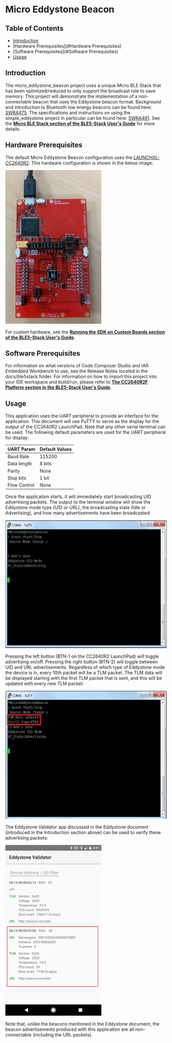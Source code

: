# Micro Eddystone Beacon

## Table of Contents

* [Introduction](#Introduction)
* [Hardware Prerequisites](#Hardware Prerequisites)
* [Software Prerequisites](#Software Prerequisites)
* [Usage](#Usage)

## <a name="Introduction"></a>Introduction

The micro\_eddystone\_beacon project uses a unique Micro BLE Stack that
has been optimized/reduced to only support the broadcast role to save
memory. This project will demonstrate the implementation of a
non-connectable beacon that uses the Eddystone beacon format.
Background and introduction to Bluetooth low energy beacons can be found
here: [SWRA475](http://www.ti.com/lit/pdf/swra475). The specifications
and instructions on using the simple\_eddystone project in particular
can be found here: [SWRA491](http://www.ti.com/lit/pdf/swra491). See
the [**Micro BLE Stack section of the BLE5-Stack User's Guide**](http://software-dl.ti.com/lprf/ble5stack-docs-latest/docs/ble5stack/ble_user_guide/html/u-stack/index.html)
for more details.

## <a name="Hardware Prerequisites"></a>Hardware Prerequisites

The default Micro Eddystone Beacon configuration uses the
[LAUNCHXL-CC2640R2](http://www.ti.com/tool/launchxl-cc2640r2). This hardware
configuration is shown in the below image:

<img src="resource/hardware_setup.jpg" width="300" height="480" />

For custom hardware, see the [**Running the SDK on Custom Boards section of the
BLE5-Stack User's Guide**](http://software-dl.ti.com/lprf/ble5stack-docs-latest/docs/ble5stack/ble_user_guide/html/ble-stack/index.html#running-the-sdk-on-custom-boards).

## <a name="Software Prerequisites"></a>Software Prerequisites

For information on what versions of Code Composer Studio and IAR Embedded
Workbench to use, see the Release Notes located in the
docs/ble5stack folder. For
information on how to import this project into your IDE workspace and
build/run, please refer to [**The CC2640R2F Platform section in the BLE5-Stack User's Guide**](http://software-dl.ti.com/lprf/ble5stack-docs-latest/docs/ble5stack/ble_user_guide/html/cc2640/platform.html).

## <a name="Usage"></a>Usage

This application uses the UART peripheral to provide an interface for the
application. This document will use PuTTY to serve as the display for the output
of the CC2640R2 LaunchPad. Note that any other serial terminal can be used. The
following default parameters are used for the UART peripheral for display:

  UART Param     |Default Values
  -------------- |----------------
  Baud Rate      |115200
  Data length    |8 bits
  Parity         |None
  Stop bits      |1 bit
  Flow Control   |None

Once the application starts, it will immediately start broadcasting UID
advertising packets. The output to the terminal window will show the Eddystone
mode type (UID or URL), the broadcasting state (Idle or Advertising), and how
many advertisements have been broadcasted:

<img src="resource/meb_figure1.png" width="637" height="400" />

Pressing the left button (BTN-1 on the CC2640R2 LaunchPad) will toggle
advertising on/off. Pressing the right button (BTN-2) will toggle between UID
and URL advertisements. Regardless of which type of Eddystone mode the device is
in, every 10th packet will be a TLM packet. The TLM data will be displayed
starting with the first TLM packet that is sent, and this will be updated with
every new TLM packet:

<img src="resource/meb_figure2.png" width="637" height="400" />

The Eddystone Validator app discussed in the Eddystone document (introduced in
the Introduction section above) can be used to verify these advertising packets:

<img src="resource/meb_figure3.png" width="300" height="533" />

Note that, unlike the beacons mentioned in the Eddystone document, the beacon
advertisements produced with this application are all non-connectable (including
the URL packets).
